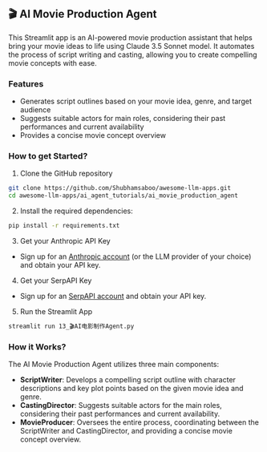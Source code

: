 ## 🎬 AI Movie Production Agent
This Streamlit app is an AI-powered movie production assistant that helps bring your movie ideas to life using Claude 3.5 Sonnet model. It automates the process of script writing and casting, allowing you to create compelling movie concepts with ease.

### Features
- Generates script outlines based on your movie idea, genre, and target audience
- Suggests suitable actors for main roles, considering their past performances and current availability
- Provides a concise movie concept overview

### How to get Started?

1. Clone the GitHub repository

```bash
git clone https://github.com/Shubhamsaboo/awesome-llm-apps.git
cd awesome-llm-apps/ai_agent_tutorials/ai_movie_production_agent
```
2. Install the required dependencies:

```bash
pip install -r requirements.txt
```
3. Get your Anthropic API Key

- Sign up for an [Anthropic account](https://console.anthropic.com) (or the LLM provider of your choice) and obtain your API key.

4. Get your SerpAPI Key

- Sign up for an [SerpAPI account](https://serpapi.com/) and obtain your API key.

5. Run the Streamlit App
```bash
streamlit run 13_🎬AI电影制作Agent.py
```

### How it Works?

The AI Movie Production Agent utilizes three main components:
- **ScriptWriter**: Develops a compelling script outline with character descriptions and key plot points based on the given movie idea and genre.
- **CastingDirector**: Suggests suitable actors for the main roles, considering their past performances and current availability.
- **MovieProducer**: Oversees the entire process, coordinating between the ScriptWriter and CastingDirector, and providing a concise movie concept overview.